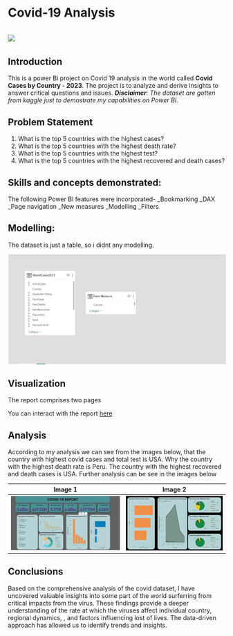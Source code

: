 # Covid-19 Analysis

![](3d-covid-coronavirus_17005-736.avif)
---
## Introduction

This is a power Bi project on Covid 19 analysis in the world called **Covid Cases by Country - 2023**. The project is to analyze and derive insights to answer critical questions and issues.
**_Disclaimer_**: _The dataset are gotten from kaggle just to demostrate my capabilities on Power BI._

## Problem Statement
1. What is the top 5 countries with the highest cases?
2. What is the top 5 countries with the highest death rate?
3. What is the top 5 countries with the highest test?
4. What is the top 5 countries with the highest recovered and death cases?

## Skills and concepts demonstrated:

The following Power BI features were incorporated-
_Bookmarking
_DAX
_Page navigation
_New measures
_Modelling
_Filters

## Modelling:
The dataset is just a table, so i didnt any modelling.

![](auto_model.jpg)

## Visualization

The report comprises two pages

You can interact with the report [here](https://app.powerbi.com/groups/me/reports/65579665-1ed7-4462-942e-1b00ad892f3e/ReportSection?experience=power-bi)

## Analysis

According to my analysis we can see from the images below, that the country with highest covid cases and total test is USA.
Why the country with the highest death rate is Peru.
The country with the highest recovered and death cases is USA.
Further analysis can be see in the images below


Image 1                        |     Image 2
:-----------------------------:|:------------------------:
![](dash_board.jpg)            |   ![](second_board.jpg)



## Conclusions
Based on the comprehensive analysis of the covid dataset, I have uncovered valuable insights into some part of the world surferring from critical impacts from the virus. These findings provide a deeper understanding of the rate at which the viruses affect individual country, regional dynamics, , and factors influencing lost of lives. The data-driven approach has allowed us to identify trends and insights.
